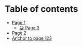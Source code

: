 # Table of contents

* [Page 1](README.md)
  * [😀 Page 3](readme/page-3.md)
* [Page 2](page-2.md)
* [Anchor to page 123](README.md#testing-expandable)

